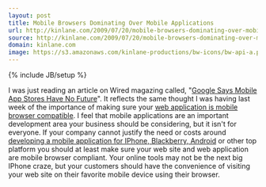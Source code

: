 ```yaml
---
layout: post
title: Mobile Browsers Dominating Over Mobile Applications
url: http://kinlane.com/2009/07/20/mobile-browsers-dominating-over-mobile-applications/
source: http://kinlane.com/2009/07/20/mobile-browsers-dominating-over-mobile-applications/
domain: kinlane.com
image: https://s3.amazonaws.com/kinlane-productions/bw-icons/bw-api-a.png
---
```

{% include JB/setup %}

<p>
     I was just reading an article on Wired magazing called, "<a href="http://www.wired.com/gadgetlab/2009/07/google-app-store">Google Says Mobile App Stores Have No Future</a>". It reflects the same thought I was having last week of the importance of making sure your <a href="http://www.kinlane.com/?p=814">web application is mobile browser compatible</a>. I feel that mobile applications are an important development area your business should be considering, but it isn't for everyone. If your company cannot justify the need or costs around <a href="http://www.concentricsky.com/">developing a mobile application for IPhone, Blackberry, Android</a> or other top platform you should at least make sure your web site and web application are mobile browser compliant. Your online tools may not be the next big IPhone craze, but your customers should have the convenience of visiting your web site on their favorite mobile device using their browser.
</p>